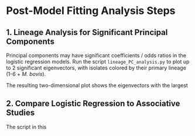 # Post-Model Fitting Analysis Steps

## 1. Lineage Analysis for Significant Principal Components

Principal components may have significant coefficients / odds ratios in the logistic regression models. Run the script <code>lineage_PC_analysis.py</code> to plot up to 2 significant eigenvectors, with isolates colored by their primary lineage (1-6 + <i>M. bovis</i>). 

The resulting two-dimensional plot shows the eigenvectors with the largest 

## 2. Compare Logistic Regression to Associative Studies

The script in this 